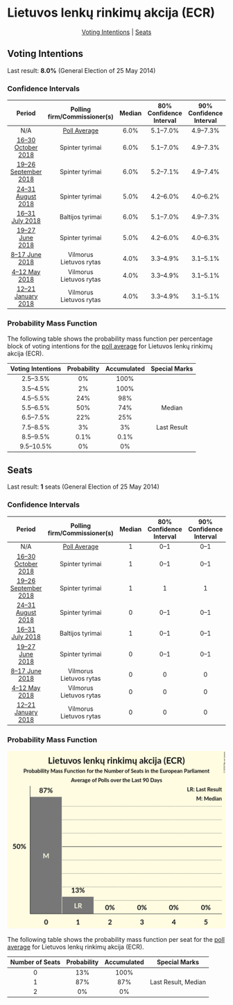 # Lietuvos lenkų rinkimų akcija (ECR)

<p align="center"><a href="#voting-intentions">Voting Intentions</a> | <a href="#seats">Seats</a></p>

## Voting Intentions

Last result: **8.0%** (General Election of 25 May 2014)

### Confidence Intervals

| Period     | Polling firm/Commissioner(s) | Median | 80% Confidence Interval | 90% Confidence Interval | 95% Confidence Interval | 99% Confidence Interval |
|:----------:|:----------------:|:-----------:|:-----------------------:|:-----------------------:|:-----------------------:|:-----------------------:|
| N/A | [Poll Average](average.html) | 6.0% | 5.1–7.0% | 4.9–7.3% | 4.7–7.6% | 4.3–8.1% |
| [16–30 October 2018](2018-10-30-Spintertyrimai.html) | Spinter tyrimai | 6.0% | 5.1–7.0% | 4.9–7.3% | 4.7–7.6% | 4.3–8.2% |
| [19–26 September 2018](2018-09-26-Spintertyrimai.html) | Spinter tyrimai | 6.0% | 5.2–7.1% | 4.9–7.4% | 4.7–7.7% | 4.3–8.2% |
| [24–31 August 2018](2018-08-31-Spintertyrimai.html) | Spinter tyrimai | 5.0% | 4.2–6.0% | 4.0–6.2% | 3.8–6.5% | 3.4–7.0% |
| [16–31 July 2018](2018-07-31-Baltijostyrimai.html) | Baltijos tyrimai | 6.0% | 5.1–7.0% | 4.9–7.3% | 4.6–7.6% | 4.3–8.1% |
| [19–27 June 2018](2018-06-27-Spintertyrimai.html) | Spinter tyrimai | 5.0% | 4.2–6.0% | 4.0–6.3% | 3.8–6.5% | 3.5–7.0% |
| [8–17 June 2018](2018-06-17-Vilmorus.html) | Vilmorus <br> Lietuvos rytas | 4.0% | 3.3–4.9% | 3.1–5.1% | 2.9–5.3% | 2.6–5.8% |
| [4–12 May 2018](2018-05-12-Vilmorus.html) | Vilmorus <br> Lietuvos rytas | 4.0% | 3.3–4.9% | 3.1–5.1% | 2.9–5.4% | 2.7–5.8% |
| [12–21 January 2018](2018-01-21-Vilmorus.html) | Vilmorus <br> Lietuvos rytas | 4.0% | 3.3–4.9% | 3.1–5.1% | 2.9–5.3% | 2.6–5.8% |

### Probability Mass Function

The following table shows the probability mass function per percentage block of voting intentions for the [poll average](average.html) for Lietuvos lenkų rinkimų akcija (ECR).

| Voting Intentions | Probability | Accumulated | Special Marks |
|:-----------------:|:-----------:|:-----------:|:-------------:|
| 2.5–3.5% | 0% | 100% |  |
| 3.5–4.5% | 2% | 100% |  |
| 4.5–5.5% | 24% | 98% |  |
| 5.5–6.5% | 50% | 74% | Median |
| 6.5–7.5% | 22% | 25% |  |
| 7.5–8.5% | 3% | 3% | Last Result |
| 8.5–9.5% | 0.1% | 0.1% |  |
| 9.5–10.5% | 0% | 0% |  |


## Seats

Last result: **1** seats (General Election of 25 May 2014)

### Confidence Intervals

| Period     | Polling firm/Commissioner(s) | Median | 80% Confidence Interval | 90% Confidence Interval | 95% Confidence Interval | 99% Confidence Interval |
|:----------:|:----------------:|:------:|:-----------------------:|:-----------------------:|:-----------------------:|:-----------------------:|
| N/A | [Poll Average](average.html) | 1 | 0–1 | 0–1 | 0–1 | 0–1 |
| [16–30 October 2018](2018-10-30-Spintertyrimai.html) | Spinter tyrimai | 1 | 0–1 | 0–1 | 0–1 | 0–1 |
| [19–26 September 2018](2018-09-26-Spintertyrimai.html) | Spinter tyrimai | 1 | 1 | 1 | 0–1 | 0–1 |
| [24–31 August 2018](2018-08-31-Spintertyrimai.html) | Spinter tyrimai | 0 | 0–1 | 0–1 | 0–1 | 0–1 |
| [16–31 July 2018](2018-07-31-Baltijostyrimai.html) | Baltijos tyrimai | 1 | 0–1 | 0–1 | 0–1 | 0–1 |
| [19–27 June 2018](2018-06-27-Spintertyrimai.html) | Spinter tyrimai | 0 | 0–1 | 0–1 | 0–1 | 0–1 |
| [8–17 June 2018](2018-06-17-Vilmorus.html) | Vilmorus <br> Lietuvos rytas | 0 | 0 | 0 | 0–1 | 0–1 |
| [4–12 May 2018](2018-05-12-Vilmorus.html) | Vilmorus <br> Lietuvos rytas | 0 | 0 | 0 | 0–1 | 0–1 |
| [12–21 January 2018](2018-01-21-Vilmorus.html) | Vilmorus <br> Lietuvos rytas | 0 | 0 | 0 | 0 | 0–1 |

### Probability Mass Function

![Graph with seats probability mass function not yet produced](average-seats-pmf-lietuvoslenkųrinkimųakcijaecr.png "Seats Probability Mass Function")

The following table shows the probability mass function per seat for the [poll average](average.html) for Lietuvos lenkų rinkimų akcija (ECR).

| Number of Seats | Probability | Accumulated | Special Marks |
|:---------------:|:-----------:|:-----------:|:-------------:|
| 0 | 13% | 100% |  |
| 1 | 87% | 87% | Last Result, Median |
| 2 | 0% | 0% |  |


